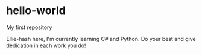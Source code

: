 # hello-world
My first repository

Ellie-hash here, I'm currently learning C# and Python.
Do your best and give dedication in each work you do!
